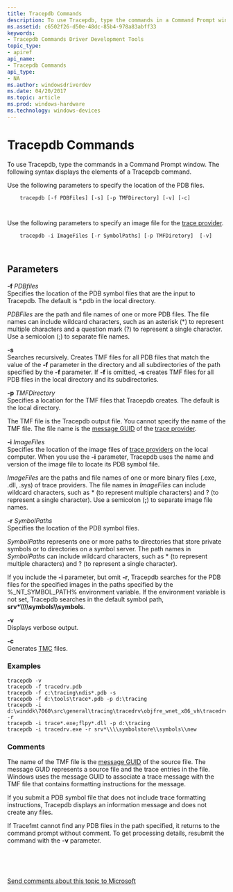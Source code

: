 ```yaml
---
title: Tracepdb Commands
description: To use Tracepdb, type the commands in a Command Prompt window. The following syntax displays the elements of a Tracepdb command.
ms.assetid: c6502f26-d50e-48dc-85b4-978a83abff33
keywords:
- Tracepdb Commands Driver Development Tools
topic_type:
- apiref
api_name:
- Tracepdb Commands
api_type:
- NA
ms.author: windowsdriverdev
ms.date: 04/20/2017
ms.topic: article
ms.prod: windows-hardware
ms.technology: windows-devices
---
```


# Tracepdb Commands


To use Tracepdb, type the commands in a Command Prompt window. The following syntax displays the elements of a Tracepdb command.

Use the following parameters to specify the location of the PDB files.

```
    tracepdb [-f PDBFiles] [-s] [-p TMFDirectory] [-v] [-c]

   
```

Use the following parameters to specify an image file for the [trace provider](trace-provider.md).

```
    tracepdb -i ImageFiles [-r SymbolPaths] [-p TMFDiretory]  [-v]

   
```

## <span id="Parameters"></span><span id="parameters"></span><span id="PARAMETERS"></span>Parameters


<span id="_______-f_______PDBfiles______"></span><span id="_______-f_______pdbfiles______"></span><span id="_______-F_______PDBFILES______"></span> **-f** *PDBfiles*   
Specifies the location of the PDB symbol files that are the input to Tracepdb. The default is \*.pdb in the local directory.

*PDBFiles* are the path and file names of one or more PDB files. The file names can include wildcard characters, such as an asterisk (\*) to represent multiple characters and a question mark (?) to represent a single character. Use a semicolon (;) to separate file names.

<span id="_______-s______"></span><span id="_______-S______"></span> **-s**   
Searches recursively. Creates TMF files for all PDB files that match the value of the **-f** parameter in the directory and all subdirectories of the path specified by the **-f** parameter. If **-f** is omitted, **-s** creates TMF files for all PDB files in the local directory and its subdirectories.

<span id="_______-p_______TMFDirectory______"></span><span id="_______-p_______tmfdirectory______"></span><span id="_______-P_______TMFDIRECTORY______"></span> **-p** *TMFDirectory*   
Specifies a location for the TMF files that Tracepdb creates. The default is the local directory.

The TMF file is the Tracepdb output file. You cannot specify the name of the TMF file. The file name is the [message GUID](message-guid.md) of the [trace provider](trace-provider.md).

<span id="_______-i_______ImageFiles______"></span><span id="_______-i_______imagefiles______"></span><span id="_______-I_______IMAGEFILES______"></span> **-i** *ImageFiles*   
Specifies the location of the image files of [trace providers](trace-provider.md) on the local computer. When you use the **-i** parameter, Tracepdb uses the name and version of the image file to locate its PDB symbol file.

*ImageFiles* are the paths and file names of one or more binary files (.exe, .dll, .sys) of trace providers. The file names in *ImageFiles* can include wildcard characters, such as \* (to represent multiple characters) and ? (to represent a single character). Use a semicolon (**;**) to separate image file names.

<span id="_______-r_______SymbolPaths______"></span><span id="_______-r_______symbolpaths______"></span><span id="_______-R_______SYMBOLPATHS______"></span> **-r** *SymbolPaths*   
Specifies the location of the PDB symbol files.

*SymbolPaths* represents one or more paths to directories that store private symbols or to directories on a symbol server. The path names in *SymbolPaths* can include wildcard characters, such as \* (to represent multiple characters) and ? (to represent a single character).

If you include the **-i** parameter, but omit **-r**, Tracepdb searches for the PDB files for the specified images in the paths specified by the %\_NT\_SYMBOL\_PATH% environment variable. If the environment variable is not set, Tracepdb searches in the default symbol path, **srv\*\\\\\\\\symbols\\\\symbols**.

<span id="_______-v______"></span><span id="_______-V______"></span> **-v**   
Displays verbose output.

<span id="_______-c______"></span><span id="_______-C______"></span> **-c**   
Generates [TMC](trace-message-control-file.md) files.

### <span id="examples"></span><span id="EXAMPLES"></span>Examples

```
tracepdb -v
tracepdb -f tracedrv.pdb
tracepdb -f c:\tracing\ndis*.pdb -s
tracepdb -f d:\tools\trace*.pdb -p d:\tracing
tracepdb -i d:\winddk\7060\src\general\tracing\tracedrv\objfre_wnet_x86_vh\tracedrv.sys -r 
tracepdb -i trace*.exe;flpy*.dll -p d:\tracing
tracepdb -i tracedrv.exe -r srv*\\\\symbolstore\\symbols\\new
```

### <span id="comments"></span><span id="COMMENTS"></span>Comments

The name of the TMF file is the [message GUID](message-guid.md) of the source file. The message GUID represents a source file and the trace entries in the file. Windows uses the message GUID to associate a trace message with the TMF file that contains formatting instructions for the message.

If you submit a PDB symbol file that does not include trace formatting instructions, Tracepdb displays an information message and does not create any files.

If Tracefmt cannot find any PDB files in the path specified, it returns to the command prompt without comment. To get processing details, resubmit the command with the **-v** parameter.

 

 

[Send comments about this topic to Microsoft](mailto:wsddocfb@microsoft.com?subject=Documentation%20feedback%20[devtest\devtest]:%20Tracepdb%20Commands%20%20RELEASE:%20%2811/17/2016%29&body=%0A%0APRIVACY%20STATEMENT%0A%0AWe%20use%20your%20feedback%20to%20improve%20the%20documentation.%20We%20don't%20use%20your%20email%20address%20for%20any%20other%20purpose,%20and%20we'll%20remove%20your%20email%20address%20from%20our%20system%20after%20the%20issue%20that%20you're%20reporting%20is%20fixed.%20While%20we're%20working%20to%20fix%20this%20issue,%20we%20might%20send%20you%20an%20email%20message%20to%20ask%20for%20more%20info.%20Later,%20we%20might%20also%20send%20you%20an%20email%20message%20to%20let%20you%20know%20that%20we've%20addressed%20your%20feedback.%0A%0AFor%20more%20info%20about%20Microsoft's%20privacy%20policy,%20see%20http://privacy.microsoft.com/default.aspx. "Send comments about this topic to Microsoft")




